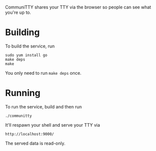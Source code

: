 CommuniTTY shares your TTY via the browser so people can see what you're up to.

Building
========

To build the service, run

    sudo yum install go
    make deps
    make

You only need to run `make deps` once.

Running
=======

To run the service, build and then run

    ./communitty

It'll respawn your shell and serve your TTY via

    http://localhost:9000/

The served data is read-only.
